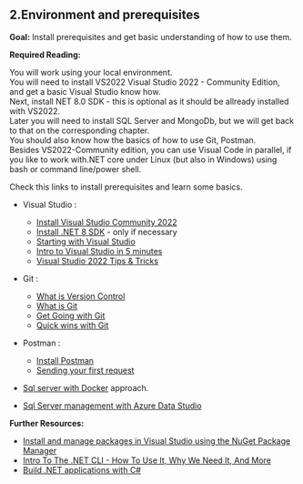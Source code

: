 ## 2.Environment and prerequisites

**Goal:** Install prerequisites and get basic understanding of how to use them.

**Required Reading:**

You will work using your local environment.  
You will need to install VS2022 Visual Studio 2022 - Community Edition, and get a basic Visual Studio know how.  
Next, install NET 8.0 SDK - this is optional as it should be allready installed with VS2022.  
Later you will need to install SQL Server and MongoDb, but we will get back to that on the corresponding chapter.  
You should also know how the basics of how to use Git, Postman.  
Besides VS2022-Community edition, you can use Visual Code in parallel, if you like to work with.NET core under Linux (but also in Windows) using bash or command line/power shell.  

Check this links to install prerequisites and learn some basics.  
 - Visual Studio :
   - [Install Visual Studio Community 2022](https://visualstudio.microsoft.com/vs/community/)
   - [Install .NET 8 SDK](https://dotnet.microsoft.com/en-us/download/dotnet/8.0) - only if necessary
   - [Starting with Visual Studio](https://www.youtube.com/watch?v=iC3CJcYxkl0&t=107s&ab_channel=MicrosoftVisualStudio)
   - [Intro to Visual Studio in 5 minutes](https://www.youtube.com/watch?v=5AOp8zFu4Vg&ab_channel=dotNET)
   - [Visual Studio 2022 Tips & Tricks](https://www.youtube.com/watch?v=etHfCFwH6MY&ab_channel=ClaudioBernasconi)  
 
 - Git :
   - [What is Version Control](https://git-scm.com/video/what-is-version-control)  
   - [What is Git](https://git-scm.com/video/what-is-git)  
   - [Get Going with Git](https://git-scm.com/video/get-going)  
   - [Quick wins with Git](https://git-scm.com/video/quick-wins)  
 
 - Postman :
   - [Install Postman](https://www.postman.com/downloads/)  
   - [Sending your first request](https://learning.postman.com/docs/getting-started/sending-the-first-request/)

- [Sql server with Docker](https://www.youtube.com/watch?v=fFpDf5si_Hw) approach.  
- [Sql Server management with Azure Data Studio](https://learn.microsoft.com/en-us/azure-data-studio/download-azure-data-studio?tabs=win-install%2Cwin-user-install%2Credhat-install%2Cwindows-uninstall%2Credhat-uninstall)
   
**Further Resources:**

 - [Install and manage packages in Visual Studio using the NuGet Package Manager](https://learn.microsoft.com/en-us/nuget/consume-packages/install-use-packages-visual-studio)
 - [Intro To The .NET CLI - How To Use It, Why We Need It, And More](https://www.youtube.com/watch?v=RQLzp2Z8-BE&ab_channel=IAmTimCorey)
 - [Build .NET applications with C#](https://docs.microsoft.com/en-us/learn/paths/build-dotnet-applications-csharp/?WT.mc_id=dotnet-35129-website)

